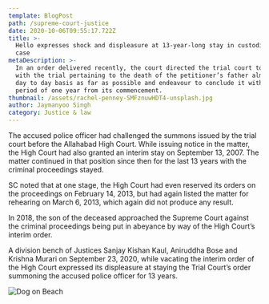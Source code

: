 ```yaml
---
template: BlogPost
path: /supreme-court-justice
date: 2020-10-06T09:55:17.722Z
title: >-
  Hello expresses shock and displeasure at 13-year-long stay in custodial death
  case
metaDescription: >-
  In an order delivered recently, the court directed the trial court to proceed
  with the trial pertaining to the death of the petitioner’s father almost on a
  day to day basis as far as possible and endeavour to conclude it within a
  period of one year from its commencement.
thumbnail: /assets/rachel-penney-SMFznuwHDT4-unsplash.jpg
author: Jaymanyoo Singh
category: Justice & law
---
```

<!--StartFragment-->

The accused police officer had challenged the summons issued by the trial court before the Allahabad High Court. While issuing notice in the matter, the High Court had also granted an interim stay on September 13, 2007. The matter continued in that position since then for the last 13 years with the criminal proceedings stayed.

SC noted that at one stage, the High Court had even reserved its orders on the proceedings on February 14, 2013, but had again listed the matter for rehearing on March 6, 2013, which again did not produce any result.

In 2018, the son of the deceased approached the Supreme Court against the criminal proceedings being put in abeyance by way of the High Court’s interim order.

A division bench of Justices Sanjay Kishan Kaul, Aniruddha Bose and Krishna Murari on September 23, 2020, while vacating the interim order of the High Court expressed its displeasure at staying the Trial Court’s order summoning the accused police officer for 13 years.

![](/assets/chris-henry--6TEzmqse5U-unsplash.jpg "Dog on Beach")
